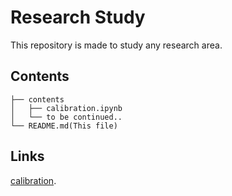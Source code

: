 # Research Study
This repository is made to study any research area.
 
## Contents
```
├── contents
│   ├── calibration.ipynb
│   └── to be continued..
└── README.md(This file)
```

## Links

 [calibration](contents/calibration.ipynb).